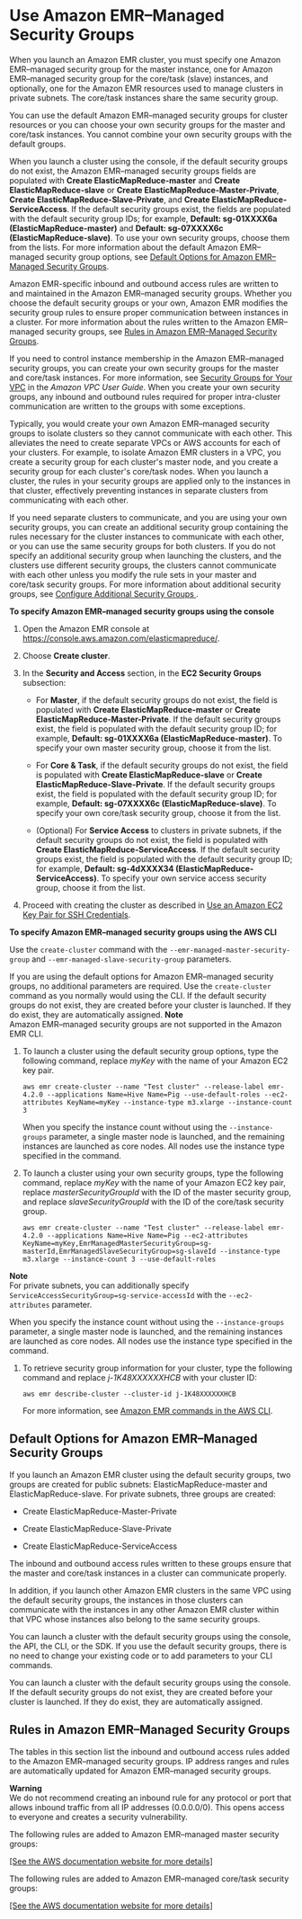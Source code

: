# Use Amazon EMR–Managed Security Groups<a name="emr-man-sec-groups"></a>

When you launch an Amazon EMR cluster, you must specify one Amazon EMR–managed security group for the master instance, one for Amazon EMR–managed security group for the core/task \(slave\) instances, and optionally, one for the Amazon EMR resources used to manage clusters in private subnets\. The core/task instances share the same security group\. 

You can use the default Amazon EMR–managed security groups for cluster resources or you can choose your own security groups for the master and core/task instances\. You cannot combine your own security groups with the default groups\.

When you launch a cluster using the console, if the default security groups do not exist, the Amazon EMR–managed security groups fields are populated with **Create ElasticMapReduce\-master** and **Create ElasticMapReduce\-slave** or **Create ElasticMapReduce\-Master\-Private**, **Create ElasticMapReduce\-Slave\-Private**, and **Create ElasticMapReduce\-ServiceAccess**\. If the default security groups exist, the fields are populated with the default security group IDs; for example, **Default: sg\-01XXXX6a \(ElasticMapReduce\-master\)** and **Default: sg\-07XXXX6c \(ElasticMapReduce\-slave\)**\. To use your own security groups, choose them from the lists\. For more information about the default Amazon EMR–managed security group options, see [Default Options for Amazon EMR–Managed Security Groups](#emr-def-sec-groups)\.

Amazon EMR\-specific inbound and outbound access rules are written to and maintained in the Amazon EMR–managed security groups\. Whether you choose the default security groups or your own, Amazon EMR modifies the security group rules to ensure proper communication between instances in a cluster\. For more information about the rules written to the Amazon EMR–managed security groups, see [Rules in Amazon EMR–Managed Security Groups](#emr-man-sec-group-rules)\.

If you need to control instance membership in the Amazon EMR–managed security groups, you can create your own security groups for the master and core/task instances\. For more information, see [Security Groups for Your VPC](http://docs.aws.amazon.com/AmazonVPC/latest/UserGuide/VPC_SecurityGroups.html) in the *Amazon VPC User Guide*\. When you create your own security groups, any inbound and outbound rules required for proper intra\-cluster communication are written to the groups with some exceptions\. 

Typically, you would create your own Amazon EMR–managed security groups to isolate clusters so they cannot communicate with each other\. This alleviates the need to create separate VPCs or AWS accounts for each of your clusters\. For example, to isolate Amazon EMR clusters in a VPC, you create a security group for each cluster's master node, and you create a security group for each cluster's core/task nodes\. When you launch a cluster, the rules in your security groups are applied only to the instances in that cluster, effectively preventing instances in separate clusters from communicating with each other\. 

If you need separate clusters to communicate, and you are using your own security groups, you can create an additional security group containing the rules necessary for the cluster instances to communicate with each other, or you can use the same security groups for both clusters\. If you do not specify an additional security group when launching the clusters, and the clusters use different security groups, the clusters cannot communicate with each other unless you modify the rule sets in your master and core/task security groups\. For more information about additional security groups, see [Configure Additional Security Groups ](emr-additional-sec-groups.md)\.

**To specify Amazon EMR–managed security groups using the console**

1. Open the Amazon EMR console at [https://console\.aws\.amazon\.com/elasticmapreduce/](https://console.aws.amazon.com/elasticmapreduce/)\.

1. Choose **Create cluster**\.

1. In the **Security and Access** section, in the **EC2 Security Groups** subsection:

   + For **Master**, if the default security groups do not exist, the field is populated with **Create ElasticMapReduce\-master** or **Create ElasticMapReduce\-Master\-Private**\. If the default security groups exist, the field is populated with the default security group ID; for example, **Default: sg\-01XXXX6a \(ElasticMapReduce\-master\)**\. To specify your own master security group, choose it from the list\.

   + For **Core & Task**, if the default security groups do not exist, the field is populated with **Create ElasticMapReduce\-slave** or **Create ElasticMapReduce\-Slave\-Private**\. If the default security groups exist, the field is populated with the default security group ID; for example, **Default: sg\-07XXXX6c \(ElasticMapReduce\-slave\)**\. To specify your own core/task security group, choose it from the list\.

   + \(Optional\) For **Service Access** to clusters in private subnets, if the default security groups do not exist, the field is populated with **Create ElasticMapReduce\-ServiceAccess**\. If the default security groups exist, the field is populated with the default security group ID; for example, **Default: sg\-4dXXXX34 \(ElasticMapReduce\-ServiceAccess\)**\. To specify your own service access security group, choose it from the list\.

1. Proceed with creating the cluster as described in [Use an Amazon EC2 Key Pair for SSH Credentials](emr-plan-access-ssh.md)\.

**To specify Amazon EMR–managed security groups using the AWS CLI**

Use the `create-cluster` command with the `--emr-managed-master-security-group` and `--emr-managed-slave-security-group` parameters\. 

If you are using the default options for Amazon EMR–managed security groups, no additional parameters are required\. Use the `create-cluster` command as you normally would using the CLI\. If the default security groups do not exist, they are created before your cluster is launched\. If they do exist, they are automatically assigned\.
**Note**  
Amazon EMR–managed security groups are not supported in the Amazon EMR CLI\.

1. To launch a cluster using the default security group options, type the following command, replace *myKey* with the name of your Amazon EC2 key pair\.

   ```
   aws emr create-cluster --name "Test cluster" --release-label emr-4.2.0 --applications Name=Hive Name=Pig --use-default-roles --ec2-attributes KeyName=myKey --instance-type m3.xlarge --instance-count 3
   ```

   When you specify the instance count without using the `--instance-groups` parameter, a single master node is launched, and the remaining instances are launched as core nodes\. All nodes use the instance type specified in the command\.

1. To launch a cluster using your own security groups, type the following command, replace *myKey* with the name of your Amazon EC2 key pair, replace *masterSecurityGroupId* with the ID of the master security group, and replace *slaveSecurityGroupId* with the ID of the core/task security group\.

   ```
   aws emr create-cluster --name "Test cluster" --release-label emr-4.2.0 --applications Name=Hive Name=Pig --ec2-attributes KeyName=myKey,EmrManagedMasterSecurityGroup=sg-masterId,EmrManagedSlaveSecurityGroup=sg-slaveId --instance-type m3.xlarge --instance-count 3 --use-default-roles
   ```
**Note**  
For private subnets, you can additionally specify `ServiceAccessSecurityGroup=sg-service-accessId` with the `--ec2-attributes` parameter\.

   When you specify the instance count without using the `--instance-groups` parameter, a single master node is launched, and the remaining instances are launched as core nodes\. All nodes use the instance type specified in the command\.

1. To retrieve security group information for your cluster, type the following command and replace *j\-1K48XXXXXXHCB* with your cluster ID:

   ```
   aws emr describe-cluster --cluster-id j-1K48XXXXXXHCB
   ```

   For more information, see [Amazon EMR commands in the AWS CLI](http://docs.aws.amazon.com/cli/latest/reference/emr/index.html)\.

## Default Options for Amazon EMR–Managed Security Groups<a name="emr-def-sec-groups"></a>

If you launch an Amazon EMR cluster using the default security groups, two groups are created for public subnets: ElasticMapReduce\-master and ElasticMapReduce\-slave\. For private subnets, three groups are created:

+ Create ElasticMapReduce\-Master\-Private

+ Create ElasticMapReduce\-Slave\-Private

+ Create ElasticMapReduce\-ServiceAccess

The inbound and outbound access rules written to these groups ensure that the master and core/task instances in a cluster can communicate properly\. 

In addition, if you launch other Amazon EMR clusters in the same VPC using the default security groups, the instances in those clusters can communicate with the instances in any other Amazon EMR cluster within that VPC whose instances also belong to the same security groups\. 

You can launch a cluster with the default security groups using the console, the API, the CLI, or the SDK\. If you use the default security groups, there is no need to change your existing code or to add parameters to your CLI commands\.

You can launch a cluster with the default security groups using the console\. If the default security groups do not exist, they are created before your cluster is launched\. If they do exist, they are automatically assigned\.

## Rules in Amazon EMR–Managed Security Groups<a name="emr-man-sec-group-rules"></a>

The tables in this section list the inbound and outbound access rules added to the Amazon EMR–managed security groups\. IP address ranges and rules are automatically updated for Amazon EMR–managed security groups\.

**Warning**  
We do not recommend creating an inbound rule for any protocol or port that allows inbound traffic from all IP addresses \(0\.0\.0\.0/0\)\. This opens access to everyone and creates a security vulnerability\.

The following rules are added to Amazon EMR–managed master security groups:

[\[See the AWS documentation website for more details\]](http://docs.aws.amazon.com/emr/latest/ManagementGuide/emr-man-sec-groups.html)

The following rules are added to Amazon EMR–managed core/task security groups:

[\[See the AWS documentation website for more details\]](http://docs.aws.amazon.com/emr/latest/ManagementGuide/emr-man-sec-groups.html)